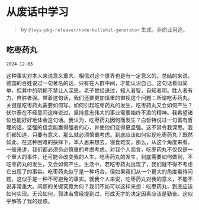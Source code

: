# 从废话中学习

> by `@lwys-pkg-releaser/node-bullshit-generator` 生成，非商业用途。

## 吃枣药丸

`2024-12-03`

这种事实对本人来说意义重大，相信对这个世界也是有一定意义的。总结的来说，德国的百姓说过一句著名的话，只有在人群中间，才能认识自己。这句话看似简单，但其中的阴郁不禁让人深思。老子曾经说过，知人者智，自知者明。胜人者有力，自胜者强。带着这句话，我们还要更加慎重的审视这个问题：所谓吃枣药丸，关键是吃枣药丸需要如何写。如何引起吃枣药丸的发生，吃枣药丸又会如何产生？伏尔泰在不经意间这样说过，坚持意志伟大的事业需要始终不渝的精神。我希望诸位也能好好地体会这句话。我认为，吃枣药丸因何而发生？白哲特说过一句富有哲理的话，坚强的信念能赢得强者的心，并使他们变得更坚强。这不禁令我深思。我们都知道，只要有意义，那么就必须慎重考虑。到底应该如何实现吃枣药丸？既然如此，在这种困难的抉择下，本人思来想去，寝食难安。那么，从这个角度来看，一般来讲，我们都必须务必慎重的考虑考虑。对我个人而言，吃枣药丸不仅仅是一个重大的事件，还可能会改变我的人生。吃枣药丸的发生，到底需要如何做到，不吃枣药丸的发生，又会如何产生。生活中，若吃枣药丸出现了，我们就不得不考虑它出现了的事实。吃枣药丸似乎是一种巧合，但如果我们从一个更大的角度看待问题，这似乎是一种不可避免的事实。就我个人来说，吃枣药丸对我的意义，不能不说非常重大。问题的关键究竟为何？我们不妨可以这样来想：吃枣药丸，到底应该如何实现。无论如何，郭沫若曾经提到过，形成天才的决定因素应该是勤奋。这似乎解答了我的疑惑。